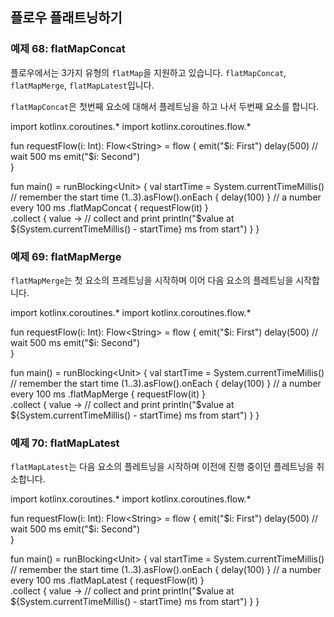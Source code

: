 ## 플로우 플래트닝하기

### 예제 68: flatMapConcat

플로우에서는 3가지 유형의 `flatMap`을 지원하고 있습니다. `flatMapConcat`, `flatMapMerge`, `flatMapLatest`입니다.

`flatMapConcat`은 첫번째 요소에 대해서 플레트닝을 하고 나서 두번째 요소를 합니다.

<div class="kotlin-playground" >
import kotlinx.coroutines.*
import kotlinx.coroutines.flow.*

fun requestFlow(i: Int): Flow&lt;String&gt; = flow {
    emit("$i: First") 
    delay(500) // wait 500 ms
    emit("$i: Second")    
}

fun main() = runBlocking&lt;Unit&gt; { 
    val startTime = System.currentTimeMillis() // remember the start time 
    (1..3).asFlow().onEach { delay(100) } // a number every 100 ms 
        .flatMapConcat {
            requestFlow(it)
        }                                                                           
        .collect { value -> // collect and print 
            println("$value at ${System.currentTimeMillis() - startTime} ms from start") 
        } 
}
</div>

### 예제 69: flatMapMerge

`flatMapMerge`는 첫 요소의 프레트닝을 시작하며 이어 다음 요소의 플레트닝을 시작합니다.

<div class="kotlin-playground" >
import kotlinx.coroutines.*
import kotlinx.coroutines.flow.*

fun requestFlow(i: Int): Flow&lt;String&gt; = flow {
    emit("$i: First") 
    delay(500) // wait 500 ms
    emit("$i: Second")    
}

fun main() = runBlocking&lt;Unit&gt; { 
    val startTime = System.currentTimeMillis() // remember the start time 
    (1..3).asFlow().onEach { delay(100) } // a number every 100 ms 
        .flatMapMerge {
             requestFlow(it) 
        }                                                                           
        .collect { value -> // collect and print 
            println("$value at ${System.currentTimeMillis() - startTime} ms from start") 
        } 
}
</div>

### 예제 70: flatMapLatest

`flatMapLatest`는 다음 요소의 플레트닝을 시작하며 이전에 진행 중이던 플레트닝을 취소합니다.

<div class="kotlin-playground" >
import kotlinx.coroutines.*
import kotlinx.coroutines.flow.*

fun requestFlow(i: Int): Flow&lt;String&gt; = flow {
    emit("$i: First") 
    delay(500) // wait 500 ms
    emit("$i: Second")    
}

fun main() = runBlocking&lt;Unit&gt; { 
    val startTime = System.currentTimeMillis() // remember the start time 
    (1..3).asFlow().onEach { delay(100) } // a number every 100 ms 
        .flatMapLatest {
            requestFlow(it) 
        }                                                                           
        .collect { value -> // collect and print 
            println("$value at ${System.currentTimeMillis() - startTime} ms from start") 
        } 
}
</div>